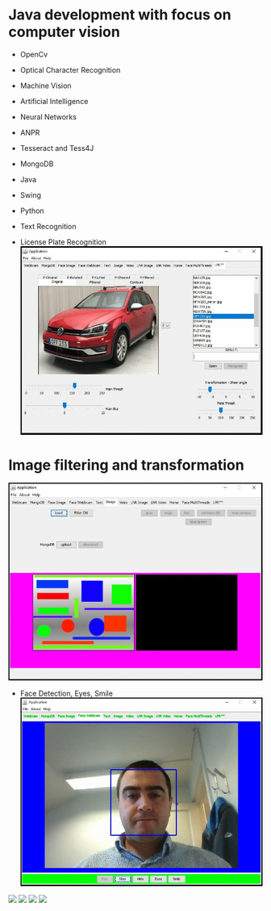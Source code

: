 # Java development with focus on computer vision

* OpenCv
* Optical Character Recognition
* Machine Vision 
* Artificial Intelligence
* Neural Networks
* ANPR
* Tesseract and Tess4J
* MongoDB 
* Java 
* Swing
* Python

* Text Recognition

* License Plate Recognition	
![](info/LPR.gif)

# Image filtering and transformation 
![](info/imageFiltering.gif)

* Face Detection, Eyes, Smile
![](info/faceDetection.gif)


![](info/page2.PNG)
![](info/page3.PNG)
![](info/page4.PNG)
![](info/page5.PNG)